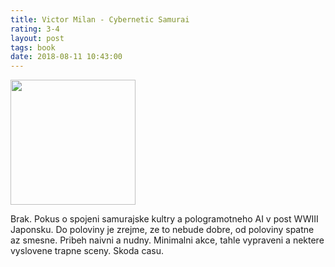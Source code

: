 ```yaml
---
title: Victor Milan - Cybernetic Samurai
rating: 3-4
layout: post
tags: book
date: 2018-08-11 10:43:00
---
```

<img width="200" src="https://images.gr-assets.com/books/1301779875l/472944.jpg" />
<p>
Brak. Pokus o spojeni samurajske kultry a pologramotneho AI v post WWIII Japonsku. Do poloviny je zrejme, ze to nebude dobre, od poloviny spatne az smesne. Pribeh naivni a nudny. Minimalni akce, tahle vypraveni a nektere vyslovene trapne sceny. Skoda casu.
</p>
